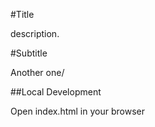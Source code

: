 #Title

description.

#Subtitle

Another one/

##Local Development

Open index.html in your browser
